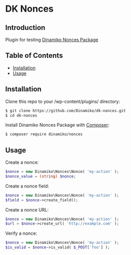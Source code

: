 # DK Nonces

## Introduction

Plugin for testing [Dinamiko Nonces Package](https://github.com/Dinamiko/Nonces)

## Table of Contents

* [Installation](#installation)
* [Usage](#usage)

## Installation

Clone this repo to your /wp-content/plugins/ directory:

```sh
$ git clone https://github.com/Dinamiko/dk-nonces.git
$ cd dk-nonces
```

Install Dinamiko Nonces Package with [Composer](https://getcomposer.org):

```sh
$ composer require dinamiko/nonces
```

## Usage

Create a nonce:

```php
$nonce = new Dinamiko\Nonces\Nonce( 'my-action' );
$nonce_value = (string) $nonce;
```

Create a nonce field:

```php
$nonce = new Dinamiko\Nonces\Nonce( 'my-action' );
$field = $nonce->create_field();
```

Create a nonce URL:

```php
$nonce = new Dinamiko\Nonces\Nonce( 'my-action' );
$url = $nonce->create_url( 'http://example.com' );
```

Verify a nonce:

```php
$nonce = new Dinamiko\Nonces\Nonce( 'my-action' );
$is_valid = $nonce->is_valid( $_POST['foo'] );
```
